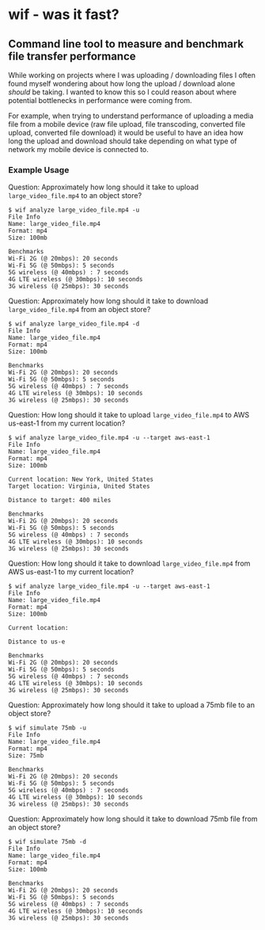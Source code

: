 # wif - was it fast?

## Command line tool to measure and benchmark file transfer performance

While working on projects where I was uploading / downloading files I often found myself wondering about how long the upload / download alone _should_ be taking. I wanted to know this so I could reason about where potential bottlenecks in performance were coming from.

For example, when trying to understand performance of uploading a media file from a mobile device (raw file upload, file transcoding, converted file upload, converted file download) it would be useful to have an idea how long the upload and download should take depending on what type of network my mobile device is connected to.

### Example Usage

Question: Approximately how long should it take to upload `large_video_file.mp4` to an object store?

```
$ wif analyze large_video_file.mp4 -u
File Info
Name: large_video_file.mp4
Format: mp4
Size: 100mb

Benchmarks
Wi-Fi 2G (@ 20mbps): 20 seconds
Wi-Fi 5G (@ 50mbps): 5 seconds
5G wireless (@ 40mbps) : 7 seconds
4G LTE wireless (@ 30mbps): 10 seconds
3G wireless (@ 25mbps): 30 seconds
```

Question: Approximately how long should it take to download `large_video_file.mp4` from an object store?

```
$ wif analyze large_video_file.mp4 -d
File Info
Name: large_video_file.mp4
Format: mp4
Size: 100mb

Benchmarks
Wi-Fi 2G (@ 20mbps): 20 seconds
Wi-Fi 5G (@ 50mbps): 5 seconds
5G wireless (@ 40mbps) : 7 seconds
4G LTE wireless (@ 30mbps): 10 seconds
3G wireless (@ 25mbps): 30 seconds
```

Question: How long should it take to upload `large_video_file.mp4` to AWS us-east-1 from my current location?

```
$ wif analyze large_video_file.mp4 -u --target aws-east-1
File Info
Name: large_video_file.mp4
Format: mp4
Size: 100mb

Current location: New York, United States
Target location: Virginia, United States

Distance to target: 400 miles

Benchmarks
Wi-Fi 2G (@ 20mbps): 20 seconds
Wi-Fi 5G (@ 50mbps): 5 seconds
5G wireless (@ 40mbps) : 7 seconds
4G LTE wireless (@ 30mbps): 10 seconds
3G wireless (@ 25mbps): 30 seconds
```

Question: How long should it take to download `large_video_file.mp4` from AWS us-east-1 to my current location?

```
$ wif analyze large_video_file.mp4 -u --target aws-east-1
File Info
Name: large_video_file.mp4
Format: mp4
Size: 100mb

Current location:

Distance to us-e

Benchmarks
Wi-Fi 2G (@ 20mbps): 20 seconds
Wi-Fi 5G (@ 50mbps): 5 seconds
5G wireless (@ 40mbps) : 7 seconds
4G LTE wireless (@ 30mbps): 10 seconds
3G wireless (@ 25mbps): 30 seconds
```

Question: Approximately how long should it take to upload a 75mb file to an object store?

```
$ wif simulate 75mb -u
File Info
Name: large_video_file.mp4
Format: mp4
Size: 75mb

Benchmarks
Wi-Fi 2G (@ 20mbps): 20 seconds
Wi-Fi 5G (@ 50mbps): 5 seconds
5G wireless (@ 40mbps) : 7 seconds
4G LTE wireless (@ 30mbps): 10 seconds
3G wireless (@ 25mbps): 30 seconds
```

Question: Approximately how long should it take to download 75mb file from an object store?

```
$ wif simulate 75mb -d
File Info
Name: large_video_file.mp4
Format: mp4
Size: 100mb

Benchmarks
Wi-Fi 2G (@ 20mbps): 20 seconds
Wi-Fi 5G (@ 50mbps): 5 seconds
5G wireless (@ 40mbps) : 7 seconds
4G LTE wireless (@ 30mbps): 10 seconds
3G wireless (@ 25mbps): 30 seconds
```
